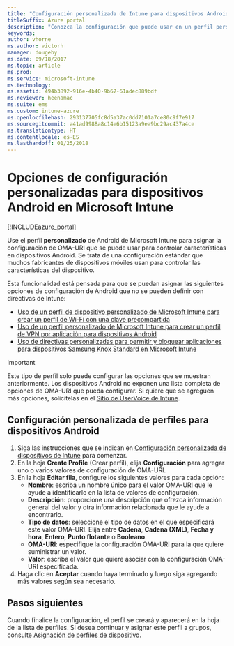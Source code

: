 ```yaml
---
title: "Configuración personalizada de Intune para dispositivos Android"
titleSuffix: Azure portal
description: "Conozca la configuración que puede usar en un perfil personalizado de Android."
keywords: 
author: vhorne
ms.author: victorh
manager: dougeby
ms.date: 09/18/2017
ms.topic: article
ms.prod: 
ms.service: microsoft-intune
ms.technology: 
ms.assetid: 494b3892-916e-4b40-9b67-61adec889bdf
ms.reviewer: heenamac
ms.suite: ems
ms.custom: intune-azure
ms.openlocfilehash: 293137705fc8d5a37ac0dd7101a7ce80c9f7e917
ms.sourcegitcommit: a41ad9988a8c14e6b15123a9ea9bc29ac437a4ce
ms.translationtype: HT
ms.contentlocale: es-ES
ms.lasthandoff: 01/25/2018
---
```

# <a name="custom-settings-for-android-devices-in-microsoft-intune"></a>Opciones de configuración personalizadas para dispositivos Android en Microsoft Intune

[!INCLUDE[azure_portal](./includes/azure_portal.md)]

Use el perfil **personalizado** de Android de Microsoft Intune para asignar la configuración de OMA-URI que se puede usar para controlar características en dispositivos Android. Se trata de una configuración estándar que muchos fabricantes de dispositivos móviles usan para controlar las características del dispositivo.

Esta funcionalidad está pensada para que se puedan asignar las siguientes opciones de configuración de Android que no se pueden definir con directivas de Intune:

- [Uso de un perfil de dispositivo personalizado de Microsoft Intune para crear un perfil de Wi-Fi con una clave precompartida](/intune/wi-fi-profile-shared-key)
- [Uso de un perfil personalizado de Microsoft Intune para crear un perfil de VPN por aplicación para dispositivos Android](/intune/android-pulse-secure-per-app-vpn)
- [Uso de directivas personalizadas para permitir y bloquear aplicaciones para dispositivos Samsung Knox Standard en Microsoft Intune](/intune/samsung-knox-apps-allow-block)

>[!IMPORTANT]
>Este tipo de perfil solo puede configurar las opciones que se muestran anteriormente. Los dispositivos Android no exponen una lista completa de opciones de OMA-URI que pueda configurar. Si quiere que se agreguen más opciones, solicítelas en el [Sitio de UserVoice de Intune](https://microsoftintune.uservoice.com/forums/291681-ideas).

## <a name="custom-profile-settings-for-android-devices"></a>Configuración personalizada de perfiles para dispositivos Android

1. Siga las instrucciones que se indican en [Configuración personalizada de dispositivos de Intune](custom-settings-configure.md) para comenzar.
2. En la hoja **Create Profile** (Crear perfil), elija **Configuración** para agregar uno o varios valores de configuración de OMA-URI.
3. En la hoja **Editar fila**, configure los siguientes valores para cada opción:
    - **Nombre**: escriba un nombre único para el valor OMA-URI que le ayude a identificarlo en la lista de valores de configuración.
    - **Descripción**: proporcione una descripción que ofrezca información general del valor y otra información relacionada que le ayude a encontrarlo.
    - **Tipo de datos**: seleccione el tipo de datos en el que especificará este valor OMA-URI. Elija entre **Cadena**, **Cadena (XML)**, **Fecha y hora**, **Entero**, **Punto flotante** o **Booleano**.
    - **OMA-URI**: especifique la configuración OMA-URI para la que quiere suministrar un valor.
    - **Valor**: escriba el valor que quiere asociar con la configuración OMA-URI especificada.
4. Haga clic en **Aceptar** cuando haya terminado y luego siga agregando más valores según sea necesario.

## <a name="next-steps"></a>Pasos siguientes

Cuando finalice la configuración, el perfil se creará y aparecerá en la hoja de la lista de perfiles. Si desea continuar y asignar este perfil a grupos, consulte [Asignación de perfiles de dispositivo](device-profile-assign.md).




